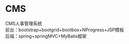 # CMS
CMS人事管理系统<br />
前台：bootstrap+bootgrid+bootbox+NProgress+JSP模板<br />
后端：spring+springMVC+MyBatis框架
